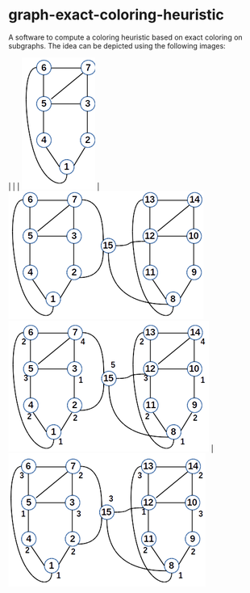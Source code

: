 # graph-exact-coloring-heuristic
A software to compute a coloring heuristic based on exact coloring on subgraphs.
The idea can be depicted using the following images:

|  |  |
![col0](coloring0.png?raw=true) | ![col1](coloring1.png?raw=true)
![col2](coloring2.png?raw=true) | ![col3](coloring3.png?raw=true)
